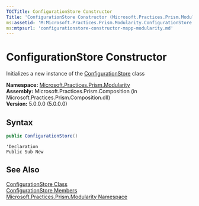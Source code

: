 ```yaml
---
TOCTitle: ConfigurationStore Constructor
Title: 'ConfigurationStore Constructor (Microsoft.Practices.Prism.Modularity)'
ms:assetid: 'M:Microsoft.Practices.Prism.Modularity.ConfigurationStore.\#ctor'
ms:mtpsurl: 'configurationstore-constructor-mspp-modularity.md'
---
```



# ConfigurationStore Constructor

Initializes a new instance of the [ConfigurationStore](/patterns-practices/reference/configurationstore-class-mspp-modularity) class

**Namespace:** [Microsoft.Practices.Prism.Modularity](/patterns-practices/reference/mspp-modularity-namespace)  
**Assembly:** Microsoft.Practices.Prism.Composition (in Microsoft.Practices.Prism.Composition.dll)  
**Version:** 5.0.0.0 (5.0.0.0)

## Syntax

```C#
public ConfigurationStore()
```
```VB
'Declaration
Public Sub New
```

## See Also

[ConfigurationStore Class](/patterns-practices/reference/configurationstore-class-mspp-modularity)  
[ConfigurationStore Members](/patterns-practices/reference/configurationstore-members-mspp-modularity)  
[Microsoft.Practices.Prism.Modularity Namespace](/patterns-practices/reference/mspp-modularity-namespace)